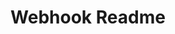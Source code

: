 ---
title: Webhook Readme
excerpt: readme.io webhook to let them know what's a user's secret key
api:
  file: openapi (2).json
  operationId: webhook_readme
hidden: false
---